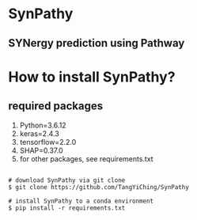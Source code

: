 # SynPathy

## SYNergy prediction using Pathway

# How to install SynPathy?

## required packages
1. Python=3.6.12
2. keras=2.4.3
3. tensorflow=2.2.0
4. SHAP=0.37.0
5. for other packages, see requirements.txt

```{python}

# download SynPathy via git clone
$ git clone https://github.com/TangYiChing/SynPathy

# install SynPathy to a conda environment 
$ pip install -r requirements.txt
```
